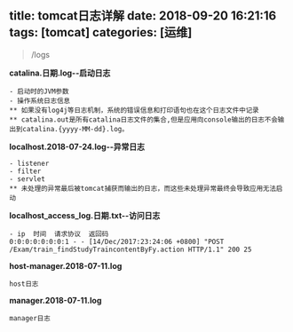title: tomcat日志详解
date: 2018-09-20 16:21:16
tags: [tomcat]
categories: [运维]
---

> /logs

**catalina.日期.log--启动日志**
```
- 启动时的JVM参数
- 操作系统日志信息
** 如果没有log4j等日志机制，系统的错误信息和打印语句也在这个日志文件中记录
** catalina.out是所有catalina日志文件的集合,但是应用向console输出的日志不会输出到catalina.{yyyy-MM-dd}.log。
```

<!--more-->

**localhost.2018-07-24.log--异常日志**
```
- listener
- filter 
- servlet
** 未处理的异常最后被tomcat捕获而输出的日志，而这些未处理异常最终会导致应用无法启动
```
**localhost_access_log.日期.txt--访问日志**
```
- ip  时间  请求协议  返回码
0:0:0:0:0:0:0:1 - - [14/Dec/2017:23:24:06 +0800] "POST /Exam/train_findStudyTraincontentByFy.action HTTP/1.1" 200 25
```
**host-manager.2018-07-11.log**
```
host日志
```
**manager.2018-07-11.log**
```
manager日志
```


